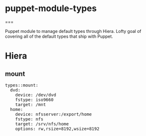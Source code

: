 # puppet-module-types
===

Puppet module to manage default types through Hiera. Lofty goal of covering all
of the default types that ship with Puppet.

# Hiera

## mount
<pre>
types::mount:
  dvd:
    device: /dev/dvd
    fstype: iso9660
    target: /mnt
  home:
    device: nfsserver:/export/home
    fstype: nfs
    target: /srv/nfs/home
    options: rw,rsize=8192,wsize=8192
</pre>

